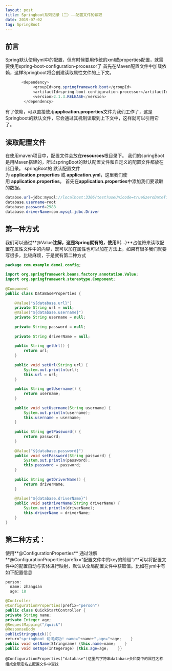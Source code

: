 ```yaml
---
layout: post
title: Springboot系列记录（二）——配置文件的读取
date: 2019-07-02 
tag: SpringBoot
---
```


## 前言
Spring默认使用yml中的配置，但有时候要用传统的xml或properties配置，就需要使用spring-boot-configuration-processor了
首先在Maven配置文件中加载依赖，这样Springboot将会创建读取属性文件的上下文。
```java
       <dependency>
            <groupId>org.springframework.boot</groupId>
            <artifactId>spring-boot-configuration-processor</artifactId>
            <version>2.1.3.RELEASE</version>
        </dependency>
```
有了依赖，可以直接使用**application.properties**文件为我们工作了，这是Springboot的默认文件，它会通过其机制读取到上下文中，这样就可以引用它了。
## 读取配置文件
在使用maven项目中，配置文件会放在**resources**根目录下。
我们的springBoot是用Maven搭建的，所以springBoot的默认配置文件和自定义的配置文件都放在此目录。
springBoot的 默认配置文件为 **application.properties** 或 **application.yml**，这里我们使用 **application.properties**。
首先在**application.properties**中添加我们要读取的数据。
```java
databse.url=jdbc:mysql://localhost:3306/test?useUnicode=true&zeroDateTimeBehavior=convertToNull&autoReconnect=true
database.username=root
database.password=2988
database.driverName=com.mysql.jdbc.Driver
```
## 第一种方式
我们可以通过**@Value**注解，这是Spring就有的，使用**${...}**占位符来读取配置在属性文件中的内容，既可以加在属性也可以加在方法上，如果有很多我们就要写很多，比较麻烦，于是就有第二种方式
```java
package com.example.demo1.config;
 
import org.springframework.beans.factory.annotation.Value;
import org.springframework.stereotype.Component;
 
@Component
public class DataBaseProperties {
 
    @Value("${database.url}")
    private String url = null;
    @Value("${database.username}")
    private String username = null;
 
    private String password = null;
 
    private String driverName = null;
 
    public String getUrl() {
        return url;
    }
 
    public void setUrl(String url) {
        System.out.println(url);
        this.url = url;
    }
 
    public String getUsername() {
        return username;
    }
 
    public void setUsername(String username) {
        System.out.println(username);
        this.username = username;
    }
 
    public String getPassword() {
        return password;
    }
 
    @Value("${database.password}")
    public void setPassword(String password) {
        System.out.println(password);
        this.password = password;
    }
 
    public String getDriverName() {
        return driverName;
    }
 
    @Value("${database.driverName}")
    public void setDriverName(String driverName) {
        System.out.println(driverName);
        this.driverName = driverName;
    }
}
```
## 第二种方式：
使用**@ConfigurationProperties**
通过注解**@ConfigurationProperties(prefix="配置文件中的key的前缀")**可以将配置文件中的配置自动与实体进行映射，默认从全局配置文件中获取值。比如在yml中有如下配置信息
```java
person:  
  name: zhangsan  
  age: 18
```
```java
@Controller
@ConfigurationProperties(prefix="person")
public class QuickStartController {
private String name;
private Integer age;
@RequestMapping("/quick") 
@ResponseBody
publicStringquick(){
return"springboot 访问成功! name="+name+",age="+age;    }
public void setName(Stringname) {this.name=name;    }
public void setAge(Integerage) {this.age=age;    }}
```


    @ConfigurationProperties("database")这里的字符串database会和类中的属性名称组成全限定名去配置文件中查找